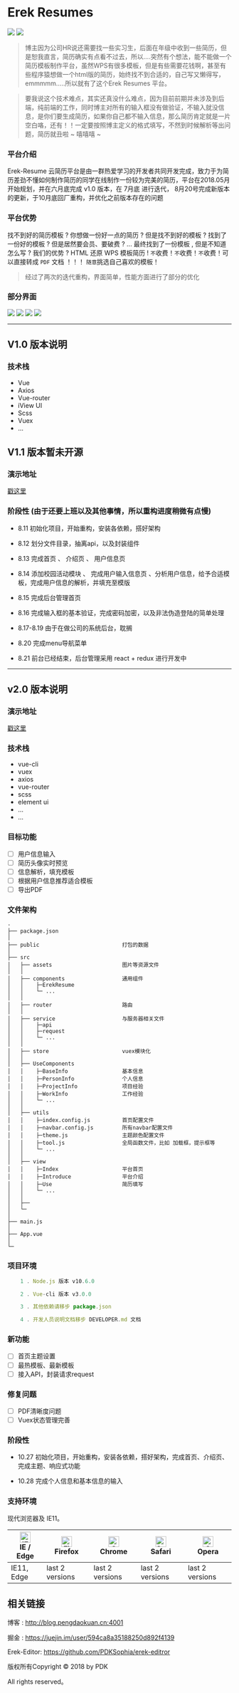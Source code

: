 # Erek Resumes

![](https://img.shields.io/badge/vue-2.5.2-blue.svg)
![](https://img.shields.io/badge/license-MIT-orange.svg)

> 博主因为公司HR说还需要找一些实习生，后面在年级中收到一些简历，但是恕我直言，简历确实有点看不过去，所以....突然有个想法，能不能做一个简历模板制作平台，虽然WPS有很多模板，但是有些需要花钱啊，甚至有些程序猿想做一个html版的简历，始终找不到合适的，自己写又懒得写，emmmmm.....所以就有了这个Erek Resumes 平台。

> 要我说这个技术难点，其实还真没什么难点，因为目前前期并未涉及到后端，纯前端的工作，同时博主对所有的输入框没有做验证，不输入就没信息，是你们要生成简历，如果你自己都不输入信息，那么简历肯定就是一片空白咯，还有！！一定要按照博主定义的格式填写，不然到时候解析等出问题，简历就丑啦 ~ 嘻嘻嘻 ~

### 平台介绍
Erek-Resume 云简历平台是由一群热爱学习的开发者共同开发完成，致力于为简历差劲不懂如何制作简历的同学在线制作一份较为完美的简历，平台在2018.05月开始规划，并在六月底完成 v1.0 版本，在 7月底 进行迭代， 8月20号完成新版本的更新，于10月底回厂重构，并优化之前版本存在的问题

### 平台优势
找不到好的简历模板 ? 你想做一份好一点的简历 ? 但是找不到好的模板 ? 找到了一份好的模板 ? 但是居然要会员、要破费 ? ... 最终找到了一份模板 , 但是不知道怎么写 ? 我们的优势 ? HTML 还原 WPS 模板简历 ! `不`收费！`不`收费！`不`收费！可以直接转成 `PDF` 文档 ！！！ `随意`挑选自己喜欢的模板！

> 经过了两次的迭代重构，界面简单，性能方面进行了部分的优化


### 部分界面

<img src='https://github.com/PDKSophia/YunResume/raw/master/image/lo1.png'>

<img src='https://github.com/PDKSophia/YunResume/raw/master/image/lo2.png'>

<img src='https://github.com/PDKSophia/YunResume/raw/master/image/lo3.png'>

<img src='https://github.com/PDKSophia/YunResume/raw/master/image/lo4.png'>


-----

## V1.0 版本说明
### 技术栈
 + Vue
 + Axios
 + Vue-router
 + iView UI
 + Scss
 + Vuex
 + ...

## V1.1 版本暂未开源
### 演示地址

[戳这里](http://yun.pengdaokuan.cn/YunResume)

### 阶段性 (由于还要上班以及其他事情，所以重构进度稍微有点慢)
+ 8.11 初始化项目，开始重构，安装各依赖，搭好架构

+ 8.12 划分文件目录，抽离api，以及封装组件

+ 8.13 完成首页 、 介绍页 、 用户信息页

+ 8.14 添加校园活动模块 、 完成用户输入信息页 、分析用户信息，给予合适模板，完成用户信息的解析，并填充至模版

+ 8.15 完成后台管理首页

+ 8.16 完成输入框的基本验证，完成密码加密，以及非法伪造登陆的简单处理

+ 8.17-8.19 由于在做公司的系统后台，耽搁

+ 8.20 完成menu导航菜单

+ 8.21 前台已经结束，后台管理采用 react + redux 进行开发中

-------------------

## v2.0 版本说明

### 演示地址
[戳这里](http://yun.pengdaokuan.cn/erek-resume)

### 技术栈
+ vue-cli
+ vuex
+ axios
+ vue-router
+ scss
+ element ui
+ ...
+ ...

### 目标功能
- [ ] 用户信息输入
- [ ] 简历头像实时预览
- [ ] 信息解析，填充模板
- [ ] 根据用户信息推荐适合模板
- [ ] 导出PDF

### 文件架构
```
·
├── package.json
│ 
├── public                          打包的数据  
│ 
├── src
│   ├── assets                      图片等资源文件
│   │                    
│   ├── components                  通用组件
│   │    ├─ErekResume                    
│   │    └─ ... 
│   │
│   ├── router                      路由
│   │
│   ├── service                     与服务器相关文件
│   │    ├─api                      
│   │    ├─request                  
│   │    └─ ...  
│   │       
│   ├── store                       vuex模块化 
│   │      
│   ├── UseComponents                 
│   │    ├─BaseInfo                 基本信息                      
│   │    ├─PersonInfo               个人信息
│   │    ├─ProjectInfo              项目经验                      
│   │    ├─WorkInfo                 工作经验
│   │    └─ ...                
│   │
│   ├── utils                    
│   │    ├─index.config.js          首页配置文件                      
│   │    ├─navbar.config.js         所有navbar配置文件
│   │    ├─theme.js                 主题颜色配置文件                     
│   │    ├─tool.js                  全局函数文件，比如 加载框，提示框等
│   │    └─ ... 
│   │             
│   ├── view
│   │    ├─Index                    平台首页                      
│   │    ├─Introduce                平台介绍
│   │    ├─Use                      简历填写                  
│   │    └─ ...                
│   │
│   ├──           
│   └─
│ 
├── main.js                            
│  
├── App.vue                            
│                   
└─
```
### 项目环境
```javascript
    1 . Node.js 版本 v10.6.0 

    2 . Vue-cli 版本 v3.0.0

    3 . 其他依赖请移步 package.json

    4 . 开发人员说明文档移步 DEVELOPER.md 文档
```
### 新功能
- [ ] 首页主题设置
- [ ] 最热模板、最新模板
- [ ] 接入API，封装请求request

### 修复问题
- [ ] PDF清晰度问题
- [ ] Vuex状态管理完善

### 阶段性
+ 10.27 初始化项目，开始重构，安装各依赖，搭好架构，完成首页、介绍页、完成主题、响应式功能

+ 10.28 完成个人信息和基本信息的输入

### 支持环境

现代浏览器及 IE11。

| [<img src="https://raw.githubusercontent.com/alrra/browser-logos/master/src/edge/edge_48x48.png" alt="IE / Edge" width="24px" height="24px" />](http://godban.github.io/browsers-support-badges/)</br>IE / Edge | [<img src="https://raw.githubusercontent.com/alrra/browser-logos/master/src/firefox/firefox_48x48.png" alt="Firefox" width="24px" height="24px" />](http://godban.github.io/browsers-support-badges/)</br>Firefox | [<img src="https://raw.githubusercontent.com/alrra/browser-logos/master/src/chrome/chrome_48x48.png" alt="Chrome" width="24px" height="24px" />](http://godban.github.io/browsers-support-badges/)</br>Chrome | [<img src="https://raw.githubusercontent.com/alrra/browser-logos/master/src/safari/safari_48x48.png" alt="Safari" width="24px" height="24px" />](http://godban.github.io/browsers-support-badges/)</br>Safari | [<img src="https://raw.githubusercontent.com/alrra/browser-logos/master/src/opera/opera_48x48.png" alt="Opera" width="24px" height="24px" />](http://godban.github.io/browsers-support-badges/)</br>Opera |
| --------- | --------- | --------- | --------- | --------- |
| IE11, Edge| last 2 versions| last 2 versions| last 2 versions| last 2 versions
## 相关链接

博客 : http://blog.pengdaokuan.cn:4001

掘金 : https://juejin.im/user/594ca8a35188250d892f4139

Erek-Editor: https://github.com/PDKSophia/erek-editror


版权所有Copyright © 2018 by PDK 

All rights reserved。
